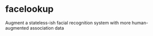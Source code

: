 # facelookup
Augment a stateless-ish facial recognition system with more human-augmented association data
